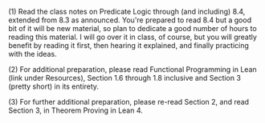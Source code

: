 (1) Read the class notes on Predicate Logic through (and including) 8.4, extended from 8.3 as announced. You're prepared to read 8.4 but a good bit of it will be new material, so plan to dedicate a good number of hours to reading this material. I will go over it in class, of course, but you will greatly benefit by reading it first, then hearing it explained, and finally practicing with the ideas.

(2) For additional preparation, please read Functional Programming in Lean (link under Resources), Section 1.6 through 1.8 inclusive and Section 3 (pretty short) in its entirety.

(3) For further additional preparation, please re-read Section 2, and read Section 3, in Theorem Proving in Lean 4.
